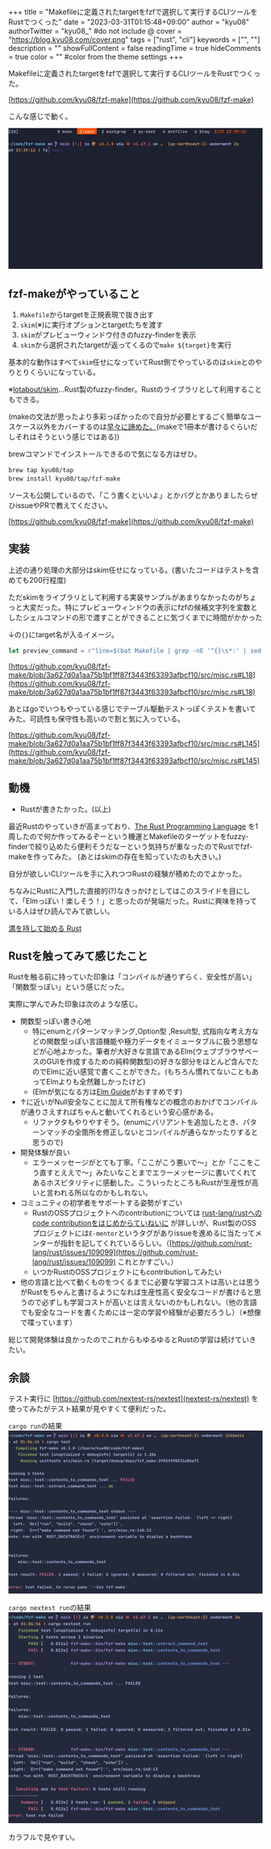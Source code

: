 +++
title = "Makefileに定義されたtargetをfzfで選択して実行するCLIツールをRustでつくった"
date = "2023-03-31T01:15:48+09:00"
author = "kyu08"
authorTwitter = "kyu08_" #do not include @
cover = "https://blog.kyu08.com/cover.png"
tags = ["rust", "cli"]
keywords = ["", ""]
description = ""
showFullContent = false
readingTime = true
hideComments = true
color = "" #color from the theme settings
+++

Makefileに定義されたtargetをfzfで選択して実行するCLIツールをRustでつくった。

[https://github.com/kyu08/fzf-make](https://github.com/kyu08/fzf-make)

こんな感じで動く。

![fzf-make-demo](fzf-make-demo.gif)

## fzf-makeがやっていること
1. `Makefile`からtargetを正規表現で抜き出す
1. `skim`(※)に実行オプションとtargetたちを渡す
1. `skim`がプレビューウィンドウ付きのfuzzy-finderを表示
1. `skim`から選択されたtargetが返ってくるので`make ${target}`を実行

基本的な動作はすべて`skim`任せになっていてRust側でやっているのは`skim`とのやりとりくらいになっている。

※[lotabout/skim](https://github.com/lotabout/skim)...Rust製のfuzzy-finder。Rustのライブラリとして利用することもできる。

(makeの文法が思ったより多彩っぽかったので自分が必要とするごく簡単なユースケース以外をカバーするのは[早々に諦めた。](https://twitter.com/kyu08_/status/1639986936407531525)(makeで1冊本が書けるぐらいだしそれはそうという感じではある))

brewコマンドでインストールできるので気になる方はぜひ。

```sh
brew tap kyu08/tap
brew install kyu08/tap/fzf-make
```

ソースも公開しているので、「こう書くといいよ」とかバグとかありましたらぜひissueやPRで教えてください。

[https://github.com/kyu08/fzf-make](https://github.com/kyu08/fzf-make)

## 実装
上述の通り処理の大部分はskim任せになっている。(書いたコードはテストを含めても200行程度)

ただskimをライブラリとして利用する実装サンプルがあまりなかったのがちょっと大変だった。特にプレビューウィンドウの表示にfzfの候補文字列を変数としたシェルコマンドの形で渡すことができることに気づくまでに時間がかかった

↓の`{}`にtarget名が入るイメージ。

```rust
let preview_command = r"line=$(bat Makefile | grep -nE '^{}\s*:' | sed -e 's/:.*//g'); bat --style=numbers --color=always --line-range $line: --highlight-line $line Makefile";
```

[https://github.com/kyu08/fzf-make/blob/3a627d0a1aa75b1bf1ff87f3443f63393afbcf10/src/misc.rs#L18](https://github.com/kyu08/fzf-make/blob/3a627d0a1aa75b1bf1ff87f3443f63393afbcf10/src/misc.rs#L18)

あとはgoでいつもやっている感じでテーブル駆動テストっぽくテストを書いてみた。可読性も保守性も高いので割と気に入っている。

[https://github.com/kyu08/fzf-make/blob/3a627d0a1aa75b1bf1ff87f3443f63393afbcf10/src/misc.rs#L145](https://github.com/kyu08/fzf-make/blob/3a627d0a1aa75b1bf1ff87f3443f63393afbcf10/src/misc.rs#L145)

## 動機
- Rustが書きたかった。(以上)

最近Rustのやっていきが高まっており、[The Rust Programming Language](https://doc.rust-jp.rs/book-ja/) を1周したので何か作ってみるぞーという機運とMakefileのターゲットをfuzzy-finderで絞り込めたら便利そうだなーという気持ちが重なったのでRustでfzf-makeを作ってみた。 (あとはskimの存在を知っていたのも大きい。)

自分が欲しいCLIツールを手に入れつつRustの経験が積めたのでよかった。

ちなみにRustに入門した直接的(?)なきっかけとしてはこのスライドを目にして、「Elmっぽい！楽しそう！」と思ったのが発端だった。Rustに興味を持っている人はぜひ読んでみて欲しい。

[満を持して始める Rust](https://speakerdeck.com/estie/man-wochi-siteshi-merurust)

## Rustを触ってみて感じたこと
Rustを触る前に持っていた印象は「コンパイルが通りずらく、安全性が高い」「関数型っぽい」という感じだった。

実際に学んでみた印象は次のような感じ。

- 関数型っぽい書き心地
  - 特にenumとパターンマッチング,Option型 ,Result型, 式指向な考え方などの関数型っぽい言語機能や極力データをイミュータブルに扱う思想などが心地よかった。筆者が大好きな言語であるElm(ウェブブラウザベースのGUIを作成するための純粋関数型)の好きな部分をほとんど含んでたのでElmに近い感覚で書くことができた。(もちろん慣れてないこともあってElmよりも全然難しかったけど) 
  - (Elmが気になる方は[Elm Guide](https://guide.elm-lang.jp/)がおすすめです)
- ↑に近いがNull安全なことに加えて所有権などの概念のおかげでコンパイルが通りさえすればちゃんと動いてくれるという安心感がある。
  - リファクタもやりやすそう。(enumにバリアントを追加したとき、パターンマッチの全箇所を修正しないとコンパイルが通らなかったりすると思うので)
- 開発体験が良い
  - エラーメッセージがとても丁寧。「ここがこう悪いで〜」とか「ここをこう直すとええで〜」みたいなことまでエラーメッセージに書いてくれてあるホスピタリティに感動した。こういったところもRustが生産性が高いと言われる所以なのかもしれない。
- コミュニティの初学者をサポートする姿勢がすごい
  - RustのOSSプロジェクトへのcontributionについては [rust-lang/rustへのcode contributionをはじめからていねいに](https://zenn.dev/fraternite/articles/4e11063bf05aac) が詳しいが、Rust製のOSSプロジェクトには`E-mentor`というタグがありissueを進めるに当たってメンターが指針を記してくれているらしい。（[https://github.com/rust-lang/rust/issues/109099](https://github.com/rust-lang/rust/issues/109099) これとかすごい。）
  - いつかRustのOSSプロジェクトにもcontributionしてみたい
- 他の言語と比べて動くものをつくるまでに必要な学習コストは高いとは思うがRustをちゃんと書けるようになれば生産性高く安全なコードが書けると思うので必ずしも学習コストが高いとは言えないのかもしれない。（他の言語でも安全なコードを書くためには一定の学習や経験が必要だろうし）（※想像で喋っています）

総じて開発体験は良かったのでこれからもゆるゆるとRustの学習は続けていきたい。
  
## 余談
テスト実行に [https://github.com/nextest-rs/nextest](nextest-rs/nextest) を使ってみたがテスト結果が見やすくて便利だった。

`cargo run`の結果
![cargo run](cargo-run.png)

`cargo nextest run`の結果
![cargo nextest run](nextest-run.png)

カラフルで見やすい。
